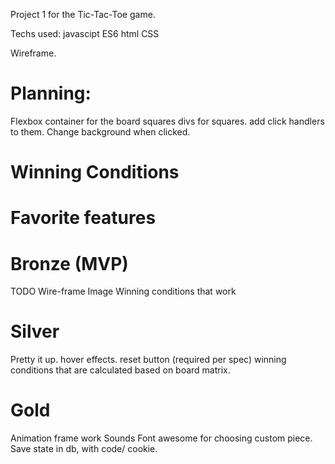 Project 1 for the Tic-Tac-Toe game. 


Techs used:
javascipt ES6
html
CSS

Wireframe. 


Planning:
=========
Flexbox container for the board squares
divs for squares.
add click handlers to them.
Change background when clicked. 

Winning Conditions
==================

Favorite features
=================


Bronze (MVP)
============
TODO Wire-frame Image
Winning conditions that work


Silver
======
Pretty it up. 
hover effects. 
reset button (required per spec)
winning conditions that are calculated based on board matrix. 


Gold
====
Animation frame work
Sounds
Font awesome for choosing custom piece. 
Save state in db, with code/ cookie. 
